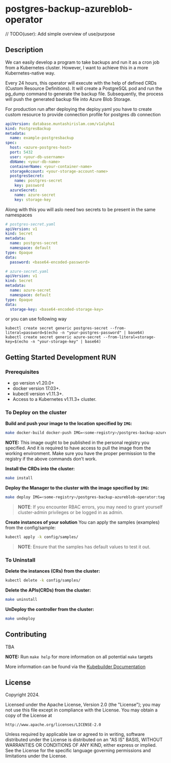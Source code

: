 # postgres-backup-azureblob-operator
// TODO(user): Add simple overview of use/purpose

## Description
We can easily develop a program to take backups and run it as a cron job from a Kubernetes cluster. However, I want to achieve this in a more Kubernetes-native way.

Every 24 hours, this operator will execute with the help of defined CRDs (Custom Resource Definitions). It will create a PostgreSQL pod and run the pg_dump command to generate the backup file. Subsequently, the process will push the generated backup file into Azure Blob Storage.

For production run after deploying the deploy.yaml you have to create custom resource to provide connection profile for postgres db connection
```yaml
apiVersion: database.muntashirislam.com/v1alpha1
kind: PostgresBackup
metadata:
  name: example-postgresbackup
spec:
  host: <azure-postgres-host>
  port: 5432
  user: <your-db-username>
  dbName: <your-db-name>
  containerName: <your-container-name>
  storageAccount: <your-storage-account-name>
  postgresSecret:
    name: postgres-secret
    key: password
  azureSecret:
    name: azure-secret
    key: storage-key
```
Along with this you will aslo need two secrets to be present in the same namespaces
```yaml
# postgres-secret.yaml
apiVersion: v1
kind: Secret
metadata:
  name: postgres-secret
  namespace: default
type: Opaque
data:
  password: <base64-encoded-password>

# azure-secret.yaml
apiVersion: v1
kind: Secret
metadata:
  name: azure-secret
  namespace: default
type: Opaque
data:
  storage-key: <base64-encoded-storage-key>
```

or you can use following way

```shell
kubectl create secret generic postgres-secret --from-literal=password=$(echo -n "your-postgres-password" | base64)
kubectl create secret generic azure-secret --from-literal=storage-key=$(echo -n "your-storage-key" | base64)
```

## Getting Started Development RUN

### Prerequisites
- go version v1.20.0+
- docker version 17.03+.
- kubectl version v1.11.3+.
- Access to a Kubernetes v1.11.3+ cluster.

### To Deploy on the cluster
**Build and push your image to the location specified by `IMG`:**

```sh
make docker-build docker-push IMG=<some-registry>/postgres-backup-azureblob-operator:tag
```

**NOTE:** This image ought to be published in the personal registry you specified. 
And it is required to have access to pull the image from the working environment. 
Make sure you have the proper permission to the registry if the above commands don’t work.

**Install the CRDs into the cluster:**

```sh
make install
```

**Deploy the Manager to the cluster with the image specified by `IMG`:**

```sh
make deploy IMG=<some-registry>/postgres-backup-azureblob-operator:tag
```

> **NOTE**: If you encounter RBAC errors, you may need to grant yourself cluster-admin 
privileges or be logged in as admin.

**Create instances of your solution**
You can apply the samples (examples) from the config/sample:

```sh
kubectl apply -k config/samples/
```

>**NOTE**: Ensure that the samples has default values to test it out.

### To Uninstall
**Delete the instances (CRs) from the cluster:**

```sh
kubectl delete -k config/samples/
```

**Delete the APIs(CRDs) from the cluster:**

```sh
make uninstall
```

**UnDeploy the controller from the cluster:**

```sh
make undeploy
```

## Contributing
TBA

**NOTE:** Run `make help` for more information on all potential `make` targets

More information can be found via the [Kubebuilder Documentation](https://book.kubebuilder.io/introduction.html)

## License

Copyright 2024.

Licensed under the Apache License, Version 2.0 (the "License");
you may not use this file except in compliance with the License.
You may obtain a copy of the License at

    http://www.apache.org/licenses/LICENSE-2.0

Unless required by applicable law or agreed to in writing, software
distributed under the License is distributed on an "AS IS" BASIS,
WITHOUT WARRANTIES OR CONDITIONS OF ANY KIND, either express or implied.
See the License for the specific language governing permissions and
limitations under the License.

